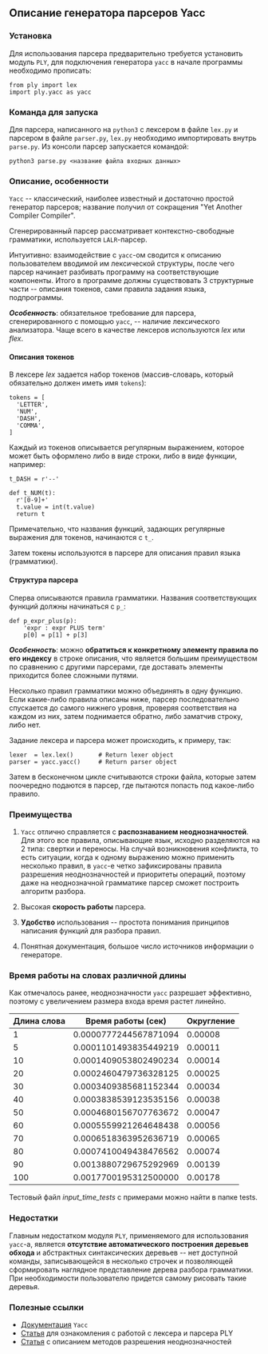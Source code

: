 ## Описание генератора парсеров Yacc

### Установка
Для использования парсера предварительно требуется установить модуль `PLY`, для подключения генератора `yacc` в начале программы необходимо прописать:
```
from ply import lex
import ply.yacc as yacc
```

### Команда для запуска
Для парсера, написанного на `python3` с лексером в файле `lex.py` и парсером в файле `parser.py`, `lex.py` необходимо импортировать внутрь `parse.py`. Из консоли парсер запускается командой:
```
python3 parse.py <название файла входных данных>
```

### Описание, особенности
`Yacc` -- классический, наиболее известный и достаточно простой генератор парсеров; название получил от сокращения "Yet Another Compiler Compiler".

Сгенерированный парсер рассматривает контекстно-свободные грамматики, используется `LALR`-парсер.

Интуитивно: взаимодействие с `yacc`-ом сводится к описанию пользователем вводимой им лексической структуры, после чего парсер начинает разбивать программу на соответствующие компоненты. Итого в программе должны существовать 3 структурные части -- описания токенов, сами правила задания языка, подпрограммы.

***Особенность***: обязательное требование для парсера, сгенерированного с помощью `yacc`, -- наличие лексического анализатора. Чаще всего в качестве лексеров используются *lex* или *flex*.

#### Описания токенов
В лексере *lex* задается набор токенов (массив-словарь, который обязательно должен иметь имя `tokens`):
```
tokens = [
  'LETTER',
  'NUM',
  'DASH',
  'COMMA',
]
```
Каждый из токенов описывается регулярным выражением, которое может быть оформлено либо в виде строки, либо в виде функции, например:
```
t_DASH = r'--'

def t_NUM(t):
  r'[0-9]+'
  t.value = int(t.value)
  return t
```
Примечательно, что названия функций, задающих регулярные выражения для токенов, начинаются с `t_`.

Затем токены используются в парсере для описания правил языка (грамматики).

#### Структура парсера
Сперва описываются правила грамматики. Названия соответствующих функций должны начинаться с `p_`:
```
def p_expr_plus(p):
    'expr : expr PLUS term'
    p[0] = p[1] + p[3]
```
***Особенность***: можно **обратиться к конкретному элементу правила по его индексу** в строке описания, что является большим преимуществом по сравнению с другими парсерами, где доставать элементы приходится более сложными путями.

Несколько правил грамматики можно объединять в одну функцию. Если какие-либо правила описаны ниже, парсер последовательно спускается до самого нижнего уровня, проверяя соответствия на каждом из них, затем поднимается обратно, либо заматчив строку, либо нет.

Задание лексера и парсера может происходить, к примеру, так:
```
lexer  = lex.lex()       # Return lexer object
parser = yacc.yacc()     # Return parser object
```
Затем в бесконечном цикле считываются строки файла, которые затем поочередно подаются в парсер, где пытаются попасть под какое-либо правило.

### Преимущества
1. `Yacc` отлично справляется с **распознаванием неоднозначностей**. Для этого все правила, описывающие язык, исходно разделяются на 2 типа: свертки и переносы. На случай возникновения конфликта, то есть ситуации, когда к одному выражению можно применить несколько правил, в `yacc`-e четко зафиксированы правила разрешения неоднозначностей и приоритеты операций, поэтому даже на неоднозначной грамматике парсер сможет построить алгоритм разбора.

2. Высокая **скорость работы** парсера.
3. **Удобство** использования -- простота понимания принципов написания функций для разбора правил.
4. Понятная документация, большое число источников информации о генераторе.

### Время работы на словах различной длины
Как отмечалось ранее, неоднозначности `yacc` разрешает эффективно, поэтому с увеличением размера входа время растет линейно.

| Длина слова   | Время работы (сек)    | Округление |
| ------------- | ----------------------| -----------|
| 1             | 0.0000777244567871094 | 0.00008    |
| 5             | 0.0001101493835449219 | 0.00011    |
| 10            | 0.0001409053802490234 | 0.00014    |
| 20            | 0.0002460479736328125 | 0.00025    |
| 30            | 0.0003409385681152344 | 0.00034    |
| 40            | 0.0003838539123535156 | 0.00038    |
| 50            | 0.0004680156707763672 | 0.00047    |
| 60            | 0.0005559921264648438 | 0.00056    |
| 70            | 0.0006518363952636719 | 0.00065    |
| 80            | 0.0007410049438476562 | 0.00074    |
| 90            | 0.0013880729675292969 | 0.00139    |
| 100           | 0.0017700195312500000 | 0.00178    |

Тестовый файл *input_time_tests* с примерами можно найти в папке tests.

### Недостатки
Главным недостатком модуля `PLY`, применяемого для использования `yacc`-а, является **отсутствие автоматического построения деревьев обхода** и абстрактных синтаксических деревьев -- нет доступной команды, записывающейся в несколько строчек и позволяющей сформировать наглядное представление дерева разбора грамматики. При необходимости пользователю придется самому рисовать такие деревья.

### Полезные ссылки
* [Документация](https://www.dabeaz.com/ply/ply.html#ply_nn22) `Yacc`
* [Cтатья](https://codecamp.ru/blog/python-python-lex-yacc/) для ознакомления с работой с лексера и парсера PLY
* [Статья]() с описанием методов разрешения неоднозначностей
